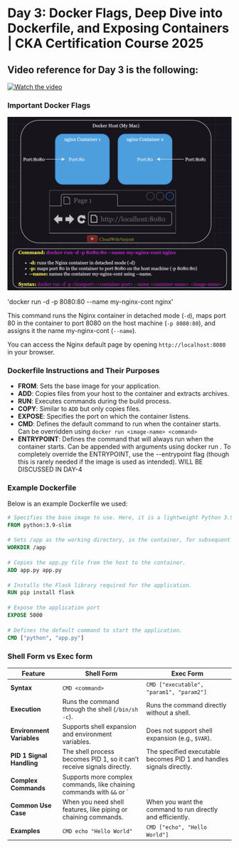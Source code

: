 # Day 3: Docker Flags, Deep Dive into Dockerfile, and Exposing Containers | CKA Certification Course 2025

## Video reference for Day 3 is the following:

[![Watch the video](https://img.youtube.com/vi/MQ8fYqZwiQs/maxresdefault.jpg)](https://youtu.be/MQ8fYqZwiQs)


### Important Docker Flags

![Alt text](/images/3a.png)

'docker run -d -p 8080:80 --name my-nginx-cont nginx'

This command runs the Nginx container in detached mode (`-d`), maps port 80 in the container to port 8080 on the host machine (`-p 8080:80`), and assigns it the name my-nginx-cont (`--name`).

You can access the Nginx default page by opening `http://localhost:8080` in your browser.

### Dockerfile Instructions and Their Purposes

- **FROM**: Sets the base image for your application.
- **ADD**: Copies files from your host to the container and extracts archives.
- **RUN**: Executes commands during the build process.
- **COPY**: Similar to `ADD` but only copies files.
- **EXPOSE**: Specifies the port on which the container listens.
- **CMD**: Defines the default command to run when the container starts. Can be overridden using `docker run <image-name> <command>` 
- **ENTRYPOINT**: Defines the command that will always run when the container starts. Can be appended with arguments using docker run <image-name> <arguments>. To completely override the ENTRYPOINT, use the --entrypoint flag (though this is rarely needed if the image is used as intended). WILL BE DISCUSSED IN DAY-4

### Example Dockerfile

Below is an example Dockerfile we used:

```dockerfile
# Specifies the base image to use. Here, it is a lightweight Python 3.9 image.
FROM python:3.9-slim  

# Sets /app as the working directory, in the container, for subsequent instructions.
WORKDIR /app  

# Copies the app.py file from the host to the container.
ADD app.py app.py  

# Installs the Flask library required for the application.
RUN pip install flask  

# Expose the application port
EXPOSE 5000  

# Defines the default command to start the application.
CMD ["python", "app.py"]
```
### Shell Form vs Exec form

| **Feature**              | **Shell Form**                                      | **Exec Form**                                      |
|--------------------------|-----------------------------------------------------|----------------------------------------------------|
| **Syntax**               | `CMD <command>`                                     | `CMD ["executable", "param1", "param2"]`           |
| **Execution**            | Runs the command through the shell (`/bin/sh -c`).  | Runs the command directly without a shell.         |
| **Environment Variables**| Supports shell expansion and environment variables. | Does not support shell expansion (e.g., `$VAR`).    |
| **PID 1 Signal Handling**| The shell process becomes PID 1, so it can’t receive signals directly. | The specified executable becomes PID 1 and handles signals directly. |
| **Complex Commands**     | Supports more complex commands, like chaining commands with `&&` or `||`. | Best suited for simple commands with no shell features. |
| **Common Use Case**      | When you need shell features, like piping or chaining commands. | When you want the command to run directly and efficiently. |
| **Examples**             | `CMD echo "Hello World"`                           | `CMD ["echo", "Hello World"]`                      |
